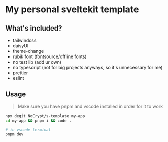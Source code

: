 # My personal sveltekit template

## What's included?
- tailwindcss
- daisyUI
- theme-change
- rubik font (fontsource/offline fonts)
- no test lib (add ur own)
- no typescript (not for big projects anyways, so it's unnecessary for me)
- prettier
- eslint

## Usage
> Make sure you have pnpm and vscode installed in order for it to work
```bash
npx degit NoCrypt/s-template my-app
cd my-app && pnpm i && code .

# in vscode terminal
pnpm dev
```